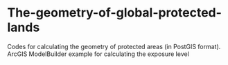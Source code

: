 # The-geometry-of-global-protected-lands

Codes for calculating the geometry of protected areas (in PostGIS format). ArcGIS ModelBuilder example for calculating the exposure level
